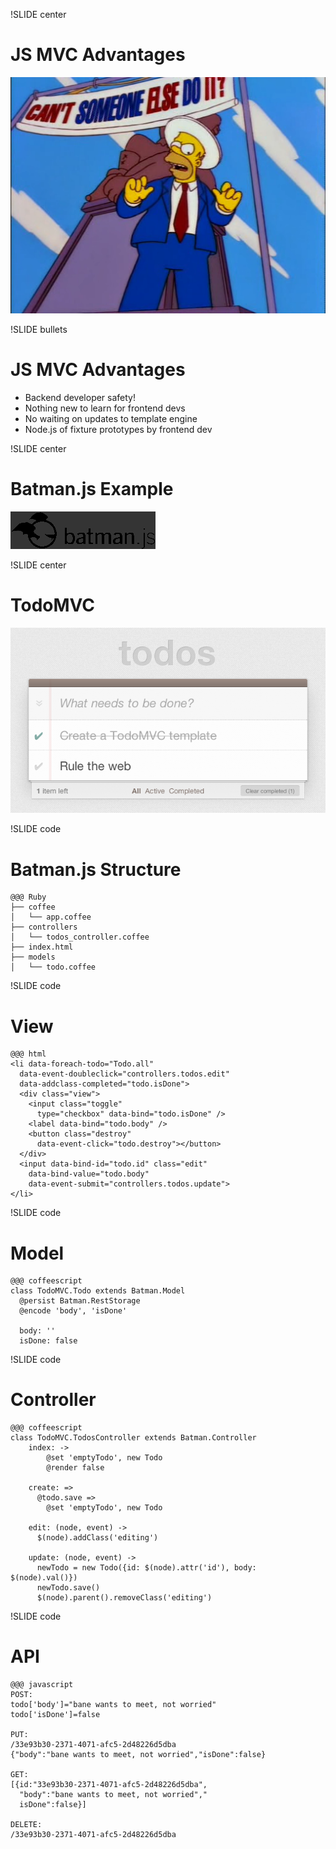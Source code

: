 !SLIDE center
# JS MVC Advantages #

![Trash](someone_else.png)

!SLIDE bullets
# JS MVC Advantages #

* Backend developer safety!
* Nothing new to learn for frontend devs
* No waiting on updates to template engine
* Node.js of fixture prototypes by frontend dev

!SLIDE center
# Batman.js Example #

![Batman.js](batmanjs.png)

!SLIDE center
# TodoMVC #
![TodoMVC](todomvc.png)

!SLIDE code
# Batman.js Structure #

    @@@ Ruby
    ├── coffee
    │   └── app.coffee
    ├── controllers
    │   └── todos_controller.coffee
    ├── index.html
    ├── models
    │   └── todo.coffee
    
!SLIDE code
# View #

    @@@ html
    <li data-foreach-todo="Todo.all"
      data-event-doubleclick="controllers.todos.edit"
	  data-addclass-completed="todo.isDone">
      <div class="view">
        <input class="toggle" 
          type="checkbox" data-bind="todo.isDone" />
        <label data-bind="todo.body" />
	    <button class="destroy" 
          data-event-click="todo.destroy"></button>
	  </div>
      <input data-bind-id="todo.id" class="edit"
        data-bind-value="todo.body" 
        data-event-submit="controllers.todos.update">
	</li>
    

!SLIDE code
# Model #

    @@@ coffeescript
    class TodoMVC.Todo extends Batman.Model
      @persist Batman.RestStorage
      @encode 'body', 'isDone'

      body: ''
      isDone: false


!SLIDE code
# Controller #

    @@@ coffeescript
    class TodoMVC.TodosController extends Batman.Controller
        index: ->
            @set 'emptyTodo', new Todo
            @render false

        create: =>
          @todo.save =>
            @set 'emptyTodo', new Todo

        edit: (node, event) ->
          $(node).addClass('editing')

        update: (node, event) ->
          newTodo = new Todo({id: $(node).attr('id'), body: $(node).val()})
          newTodo.save()
          $(node).parent().removeClass('editing')

!SLIDE code
# API #

    @@@ javascript
    POST:
    todo['body']="bane wants to meet, not worried"
    todo['isDone']=false
    
    PUT:
    /33e93b30-2371-4071-afc5-2d48226d5dba
    {"body":"bane wants to meet, not worried","isDone":false}
    
    GET:
    [{id:"33e93b30-2371-4071-afc5-2d48226d5dba",
      "body":"bane wants to meet, not worried","
      isDone":false}]
    
    DELETE:
    /33e93b30-2371-4071-afc5-2d48226d5dba

